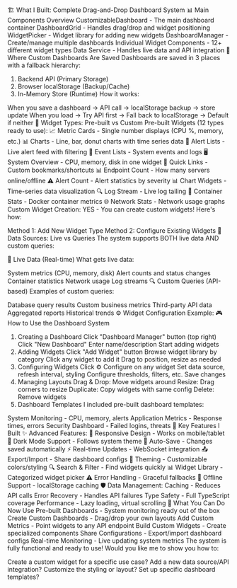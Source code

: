🏗️ What I Built: Complete Drag-and-Drop Dashboard System
📊 Main Components Overview
CustomizableDashboard - The main dashboard container
DashboardGrid - Handles drag/drop and widget positioning
WidgetPicker - Widget library for adding new widgets
DashboardManager - Create/manage multiple dashboards
Individual Widget Components - 12+ different widget types
Data Service - Handles live data and API integration
💾 Where Custom Dashboards Are Saved
Dashboards are saved in 3 places with a fallback hierarchy:

1. Backend API (Primary Storage)
2. Browser localStorage (Backup/Cache)
3. In-Memory Store (Runtime)
   How it works:

When you save a dashboard → API call → localStorage backup → store update
When you load → Try API first → Fall back to localStorage → Default if neither
🧩 Widget Types: Pre-built vs Custom
Pre-built Widgets (12 types ready to use):
📈 Metric Cards - Single number displays (CPU %, memory, etc.)
📊 Charts - Line, bar, donut charts with time series data
🚨 Alert Lists - Live alert feed with filtering
📝 Event Lists - System events and logs
🖥️ System Overview - CPU, memory, disk in one widget
🔗 Quick Links - Custom bookmarks/shortcuts
📊 Endpoint Count - How many servers online/offline
⚠️ Alert Count - Alert statistics by severity
📊 Chart Widgets - Time-series data visualization
🔍 Log Stream - Live log tailing
💽 Container Stats - Docker container metrics
🌐 Network Stats - Network usage graphs
Custom Widget Creation:
YES - You can create custom widgets! Here's how:

Method 1: Add New Widget Type
Method 2: Configure Existing Widgets
📡 Data Sources: Live vs Queries
The system supports BOTH live data AND custom queries:

🔴 Live Data (Real-time)
What gets live data:

System metrics (CPU, memory, disk)
Alert counts and status changes
Container statistics
Network usage
Log streams
🔍 Custom Queries (API-based)
Examples of custom queries:

Database query results
Custom business metrics
Third-party API data
Aggregated reports
Historical trends
⚙️ Widget Configuration Example:
🎮 How to Use the Dashboard System

1. Creating a Dashboard
   Click "Dashboard Manager" button (top right)
   Click "New Dashboard"
   Enter name/description
   Start adding widgets
2. Adding Widgets
   Click "Add Widget" button
   Browse widget library by category
   Click any widget to add it
   Drag to position, resize as needed
3. Configuring Widgets
   Click ⚙️ Configure on any widget
   Set data source, refresh interval, styling
   Configure thresholds, filters, etc.
   Save changes
4. Managing Layouts
   Drag & Drop: Move widgets around
   Resize: Drag corners to resize
   Duplicate: Copy widgets with same config
   Delete: Remove widgets
5. Dashboard Templates
   I included pre-built dashboard templates:

System Monitoring - CPU, memory, alerts
Application Metrics - Response times, errors
Security Dashboard - Failed logins, threats
🔧 Key Features I Built
✨ Advanced Features:
📱 Responsive Design - Works on mobile/tablet
🌙 Dark Mode Support - Follows system theme
💾 Auto-Save - Changes saved automatically
⚡ Real-time Updates - WebSocket integration
📤 Export/Import - Share dashboard configs
🎨 Theming - Customizable colors/styling
🔍 Search & Filter - Find widgets quickly
📊 Widget Library - Categorized widget picker
⚠️ Error Handling - Graceful fallbacks
🔄 Offline Support - localStorage caching
🛡️ Data Management:
Caching - Reduces API calls
Error Recovery - Handles API failures
Type Safety - Full TypeScript coverage
Performance - Lazy loading, virtual scrolling
🚀 What You Can Do Now
Use Pre-built Dashboards - System monitoring ready out of the box
Create Custom Dashboards - Drag/drop your own layouts
Add Custom Metrics - Point widgets to any API endpoint
Build Custom Widgets - Create specialized components
Share Configurations - Export/import dashboard configs
Real-time Monitoring - Live updating system metrics
The system is fully functional and ready to use! Would you like me to show you how to:

Create a custom widget for a specific use case?
Add a new data source/API integration?
Customize the styling or layout?
Set up specific dashboard templates?

